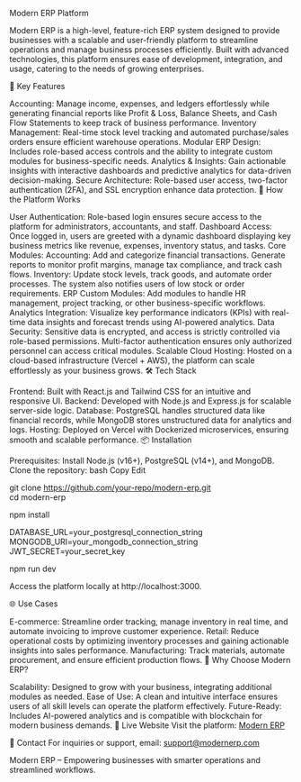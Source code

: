 Modern ERP Platform

Modern ERP is a high-level, feature-rich ERP system designed to provide businesses with a scalable and user-friendly platform to streamline operations and manage business processes efficiently. Built with advanced technologies, this platform ensures ease of development, integration, and usage, catering to the needs of growing enterprises.

🌟 Key Features

Accounting: Manage income, expenses, and ledgers effortlessly while generating financial reports like Profit & Loss, Balance Sheets, and Cash Flow Statements to keep track of business performance.
Inventory Management: Real-time stock level tracking and automated purchase/sales orders ensure efficient warehouse operations.
Modular ERP Design: Includes role-based access controls and the ability to integrate custom modules for business-specific needs.
Analytics & Insights: Gain actionable insights with interactive dashboards and predictive analytics for data-driven decision-making.
Secure Architecture: Role-based user access, two-factor authentication (2FA), and SSL encryption enhance data protection.
🔧 How the Platform Works

User Authentication: Role-based login ensures secure access to the platform for administrators, accountants, and staff.
Dashboard Access: Once logged in, users are greeted with a dynamic dashboard displaying key business metrics like revenue, expenses, inventory status, and tasks.
Core Modules:
Accounting: Add and categorize financial transactions. Generate reports to monitor profit margins, manage tax compliance, and track cash flows.
Inventory: Update stock levels, track goods, and automate order processes. The system also notifies users of low stock or order requirements.
ERP Custom Modules: Add modules to handle HR management, project tracking, or other business-specific workflows.
Analytics Integration: Visualize key performance indicators (KPIs) with real-time data insights and forecast trends using AI-powered analytics.
Data Security: Sensitive data is encrypted, and access is strictly controlled via role-based permissions. Multi-factor authentication ensures only authorized personnel can access critical modules.
Scalable Cloud Hosting: Hosted on a cloud-based infrastructure (Vercel + AWS), the platform can scale effortlessly as your business grows.
🛠️ Tech Stack

Frontend: Built with React.js and Tailwind CSS for an intuitive and responsive UI.
Backend: Developed with Node.js and Express.js for scalable server-side logic.
Database: PostgreSQL handles structured data like financial records, while MongoDB stores unstructured data for analytics and logs.
Hosting: Deployed on Vercel with Dockerized microservices, ensuring smooth and scalable performance.
📦 Installation

Prerequisites: Install Node.js (v16+), PostgreSQL (v14+), and MongoDB.
Clone the repository:
bash
Copy
Edit

git clone https://github.com/your-repo/modern-erp.git  
cd modern-erp  

npm install  

DATABASE_URL=your_postgresql_connection_string  
MONGODB_URI=your_mongodb_connection_string  
JWT_SECRET=your_secret_key  

npm run dev  

Access the platform locally at http://localhost:3000.

🌐 Use Cases

E-commerce: Streamline order tracking, manage inventory in real time, and automate invoicing to improve customer experience.
Retail: Reduce operational costs by optimizing inventory processes and gaining actionable insights into sales performance.
Manufacturing: Track materials, automate procurement, and ensure efficient production flows.
🌟 Why Choose Modern ERP?

Scalability: Designed to grow with your business, integrating additional modules as needed.
Ease of Use: A clean and intuitive interface ensures users of all skill levels can operate the platform effectively.
Future-Ready: Includes AI-powered analytics and is compatible with blockchain for modern business demands.
🔗 Live Website
Visit the platform: [Modern ERP](https://modernerp.vercel.app/)

📧 Contact
For inquiries or support, email: support@modernerp.com

Modern ERP – Empowering businesses with smarter operations and streamlined workflows.
